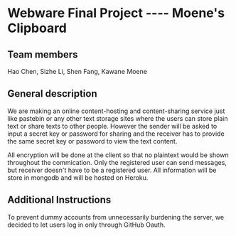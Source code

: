 # Webware Final Project ---- Moene's Clipboard

## Team members
Hao Chen, Sizhe Li, Shen Fang, Kawane Moene

## General description
We are making an online content-hosting and content-sharing service just like pastebin or any other text storage sites where the users can store plain text or share texts to other people. However the sender will be asked to input a secret key or password for sharing and the receiver has to provide the same secret key or password to view the text content. 

All encryption will be done at the client so that no plaintext would be shown throughout the commication. Only the registered user can send messages, but receiver doesn't have to be a registered user. All information will be store in mongodb and will be hosted on Heroku.   

## Additional Instructions
To prevent dummy accounts from unnecessarily burdening the server, we decided to let users log in only through GitHub Oauth.
